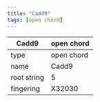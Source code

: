 ```yaml
---
title: "Cadd9"
tags: [open chord]
---
```


|Cadd9|open chord|
|---|---|
|type|open chord|
|name|Cadd9|
|root string|5|
|fingering|X32030|
